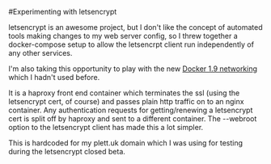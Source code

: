 #Experimenting with letsencrypt

letsencrypt is an awesome project, but I don't like the concept of automated
tools making changes to my web server config, so I threw together a
docker-compose setup to allow the letsencrpt client run independently of any
other services.

I'm also taking this opportunity to play with the new 
[Docker 1.9 networking](https://blog.docker.com/2015/11/docker-multi-host-networking-ga/)
which I hadn't used before.

It is a haproxy front end container which terminates the ssl (using the
letsencrypt cert, of course) and passes plain http traffic on to an nginx
container. Any authentication requests for getting/renewing a letsencrypt cert
is split off by haproxy and sent to a different container. The --webroot option
to the letsencrypt client has made this a lot simpler.

This is hardcoded for my plett.uk domain which I was using for testing during
the letsencrypt closed beta.
